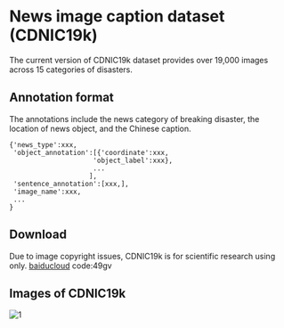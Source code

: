 # News image caption dataset (CDNIC19k)
The current version of CDNIC19k dataset provides over 19,000 images across 15 categories of disasters. 

## Annotation format
The annotations include the news category of breaking disaster, the location of news object, and the Chinese caption.
```
{'news_type':xxx,
 'object_annotation':[{'coordinate':xxx,
                     'object_label':xxx},
                     ...
                    ],
 'sentence_annotation':[xxx,],
 'image_name':xxx,
 ...
}
```
## Download
Due to image copyright issues, CDNIC19k is for scientific research using only.
[baiducloud](https://pan.baidu.com/s/1kLhOX-nQBZGKwBa43U87uQ) code:49gv

## Images of CDNIC19k
![1](figures/1.png)
